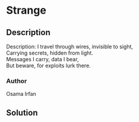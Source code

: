 # Strange

## Description
Description: 
I travel through wires, invisible to sight,    
Carrying secrets, hidden from light.    
Messages I carry, data I bear,     
But beware, for exploits lurk there.    

### Author
Osama Irfan

## Solution
